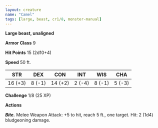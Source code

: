 ```yaml
---
layout: creature
name: "Camel"
tags: [large, beast, cr1/8, monster-manual]
---
```


**Large beast, unaligned**

**Armor Class** 9

**Hit Points** 15 (2d10+4)

**Speed** 50 ft.

|   STR   |   DEX   |   CON   |   INT   |   WIS   |   CHA   |
|:-----:|:-----:|:-----:|:-----:|:-----:|:-----:|
| 16 (+3) | 8 (-1) | 14 (+2) | 2 (-4) | 8 (-1) | 5 (-3) |

**Challenge** 1/8 (25 XP)

**Actions**

***Bite.*** Melee Weapon Attack: +5 to hit, reach 5 ft., one target. Hit: 2 (1d4) bludgeoning damage.

